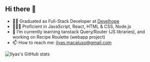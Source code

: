 ## Hi there 👋

<!--
**IlyasMacaluso/IlyasMacaluso** is a ✨ _special_ ✨ repository because its `README.md` (this file) appears on your GitHub profile.
-->

- 🧑‍🎓 Graduated as Full-Stack Developer at [Develhope](https://www.develhope.co/?utm_source=cpc&utm_medium=google&utm_campaign=12484029733&utm_content=122479314607&utm_term=develhope&gad_source=1)
- 🧑🏽‍💻 Proficient in JavaScript, React, HTML & CSS, Node.js
- 🌱 I’m currently learning tanstack Query/Router (JS libraries), and working on Recipe Roulette (webapp project)
- 📫 How to reach me: ilyas.macaluso@gmail.com

![Ilyas's GitHub stats](https://github-readme-stats.vercel.app/api?username=IlyasMacaluso)


